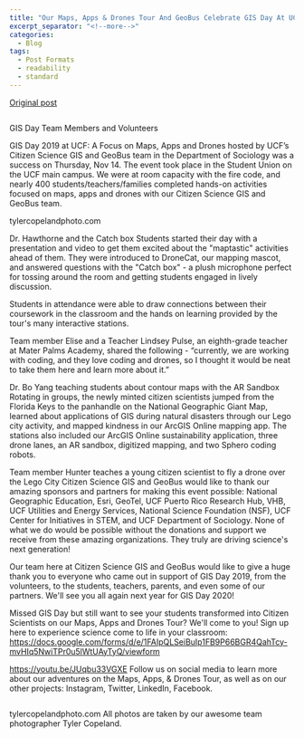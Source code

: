 ```yaml
---
title: "Our Maps, Apps & Drones Tour And GeoBus Celebrate GIS Day At UCF"
excerpt_separator: "<!--more-->"
categories:
  - Blog
tags:
  - Post Formats
  - readability
  - standard
---
```

[Original post](https://www.citizensciencegis.org/blog/gisday19)

<img src="{{ site.url }}{{ site.baseurl }}/assets/images/Posts/2019111801.jpg" alt="">

GIS Day Team Members and Volunteers

GIS Day 2019 at UCF: A Focus on Maps, Apps and Drones hosted by UCF’s Citizen Science GIS and GeoBus team in the Department of Sociology was a success on Thursday, Nov 14. The event took place in the Student Union on the UCF main campus. We were at room capacity with the fire code, and nearly 400 students/teachers/families completed hands-on activities focused on maps, apps and drones with our Citizen Science GIS and GeoBus team.


tylercopelandphoto.com

Dr. Hawthorne and the Catch box
Students started their day with a presentation and video to get them excited about the "maptastic" activities ahead of them. They were introduced to DroneCat, our mapping mascot, and answered questions with the "Catch box" - a plush microphone perfect for tossing around the room and getting students engaged in lively discussion.

Students in attendance were able to draw connections between their coursework in the classroom and the hands on learning provided by the tour's many interactive stations.


Team member Elise and a Teacher
Lindsey Pulse, an eighth-grade teacher at Mater Palms Academy, shared the following - “currently, we are working with coding, and they love coding and drones, so I thought it would be neat to take them here and learn more about it.”


Dr. Bo Yang teaching students about contour maps with the AR Sandbox
Rotating in groups, the newly minted citizen scientists jumped from the Florida Keys to the panhandle on the National Geographic Giant Map, learned about applications of GIS during natural disasters through our Lego city activity, and mapped kindness in our ArcGIS Online mapping app. The stations also included our ArcGIS Online sustainability application, three drone lanes, an AR sandbox, digitized mapping, and two Sphero coding robots.


Team member Hunter teaches a young citizen scientist to fly a drone over the Lego City
Citizen Science GIS and GeoBus would like to thank our amazing sponsors and partners for making this event possible: National Geographic Education, Esri, GeoTel, UCF Puerto Rico Research Hub, VHB, UCF Utilities and Energy Services, National Science Foundation (NSF), UCF Center for Initiatives in STEM, and UCF Department of Sociology. None of what we do would be possible without the donations and support we receive from these amazing organizations. They truly are driving science's next generation!

Our team here at Citizen Science GIS and GeoBus would like to give a huge thank you to everyone who came out in support of GIS Day 2019, from the volunteers, to the students, teachers, parents, and even some of our partners. We'll see you all again next year for GIS Day 2020!

Missed GIS Day but still want to see your students transformed into Citizen Scientists on our Maps, Apps and Drones Tour? We'll come to you! Sign up here to experience science come to life in your classroom:
https://docs.google.com/forms/d/e/1FAIpQLSeiBuIp1FB9P66BGR4QahTcy-mvHIq5NwiTPr0u5lWtUAyTyQ/viewform

https://youtu.be/JUqbu33VGXE
Follow us on social media to learn more about our adventures on the Maps, Apps, & Drones Tour, as well as on our other projects: Instagram, Twitter, LinkedIn, Facebook.

<img src="{{ site.url }}{{ site.baseurl }}/assets/images/Posts/2019111802.jpg" alt="">

tylercopelandphoto.com
All photos are taken by our awesome team photographer Tyler Copeland.